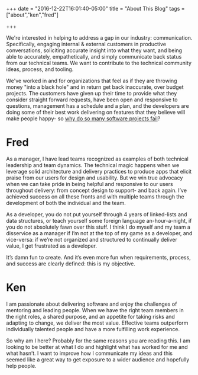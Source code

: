 +++
date = "2016-12-22T16:01:40-05:00"
title = "About This Blog"
tags = ["about","ken","fred"]

+++

We're interested in helping to address a gap in our industry: communication.  Specifically, engaging internal & external customers in productive conversations, soliciting accurate insight into what they want, and being able to accurately, empathetically, and simply communicate back status from our technical teams.  We want to contribute to the technical community ideas, process, and tooling.

We've worked in and for organizations that feel as if they are throwing money "into a black hole" and in return get back inaccurate, over budget projects.  The customers have given up their time to provide what they consider straight forward requests, have been open and responsive to questions, management has a schedule and a plan, and the developers are doing some of their best work delivering on features that they believe will make people happy- so [why do so many software projects fail](http://www.mckinsey.com/business-functions/digital-mckinsey/our-insights/delivering-large-scale-it-projects-on-time-on-budget-and-on-value)?

Fred
====

As a manager, I have lead teams recognized as examples of both technical leadership and team dynamics.  The technical magic happens when we leverage solid architecture and delivery practices to produce apps that elicit praise from our users for design and usability.  But we win true advocacy when we can take pride in being helpful and responsive to our users throughout delivery: from concept design to support- and back again.  I’ve achieved success on all these fronts and with multiple teams through the development of both the individual and the team.

As a developer, you do not put yourself through 4 years of linked-lists and data structures, or teach yourself some foreign language an-hour-a-night, if you do not absolutely fawn over this stuff.  I think I do myself and my team a disservice as a manager if I’m not at the top of my game as a developer, and vice-versa: if we’re not organized and structured to continually deliver value, I get frustrated as a developer.

It’s damn fun to create. And it’s even more fun when requirements, process, and success are clearly defined: this is my objective.

Ken
===

I am passionate about delivering software and enjoy the challenges of mentoring and leading people.  When we have the right team members in the right roles, a shared purpose, and an appetite for taking risks and adapting to change, we deliver the most value.  Effective teams outperform individually talented people and have a more fulfilling work experience.

So why am I here?  Probably for the same reasons you are reading this.  I am looking to be better at what I do and highlight what has worked for me and what hasn’t.  I want to improve how I communicate my ideas and this seemed like a great way to get exposure to a wider audience and hopefully help people.
